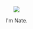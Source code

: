<div align="center">
	<br>
	<br>
	<img src="https://github.com/natemoo-re/natemoo-re/raw/master/hey.svg">
    <br>
	<p>I'm Nate.</p>
	<br>
	<br>
</div>
